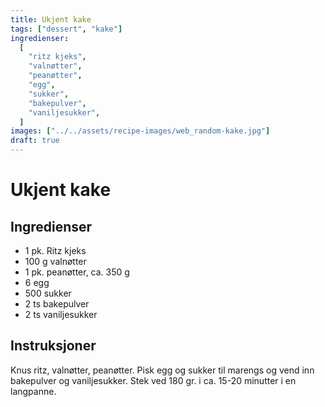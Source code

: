 ```yaml
---
title: Ukjent kake
tags: ["dessert", "kake"]
ingredienser:
  [
    "ritz kjeks",
    "valnøtter",
    "peanøtter",
    "egg",
    "sukker",
    "bakepulver",
    "vaniljesukker",
  ]
images: ["../../assets/recipe-images/web_random-kake.jpg"]
draft: true
---
```


# Ukjent kake

## Ingredienser

- 1 pk. Ritz kjeks
- 100 g valnøtter
- 1 pk. peanøtter, ca. 350 g
- 6 egg
- 500 sukker
- 2 ts bakepulver
- 2 ts vaniljesukker

## Instruksjoner

Knus ritz, valnøtter, peanøtter. Pisk egg og sukker til marengs og vend inn bakepulver og vaniljesukker. Stek ved 180 gr. i ca. 15-20 minutter i en langpanne.

